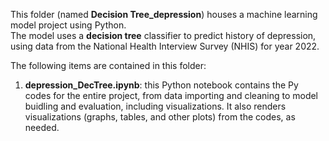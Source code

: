 This folder (named **Decision Tree_depression**) houses a machine learning model project using Python.  
The model uses a **decision tree** classifier to predict history of depression, using data from the National Health Interview Survey (NHIS) for year 2022.

The following items are contained in this folder:  
1. **depression_DecTree.ipynb**: this Python notebook contains the Py codes for the entire project, from data importing and cleaning to model buidling and evaluation, including visualizations. It also renders visualizations (graphs, tables, and other plots) from the codes, as needed.
